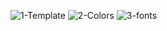 ![1-Template](https://github.com/SantosNadson/Nosdan-s-progress/assets/164423004/f7d2f188-6b50-4d2d-84e1-e695d6d526b2)
![2-Colors](https://github.com/SantosNadson/Nosdan-s-progress/assets/164423004/fc310aaf-f0ae-430b-a1f7-f81dcff05449)
![3-fonts](https://github.com/SantosNadson/Nosdan-s-progress/assets/164423004/d9331210-7877-42fc-9cf4-cf1f3fa8e6d6)
